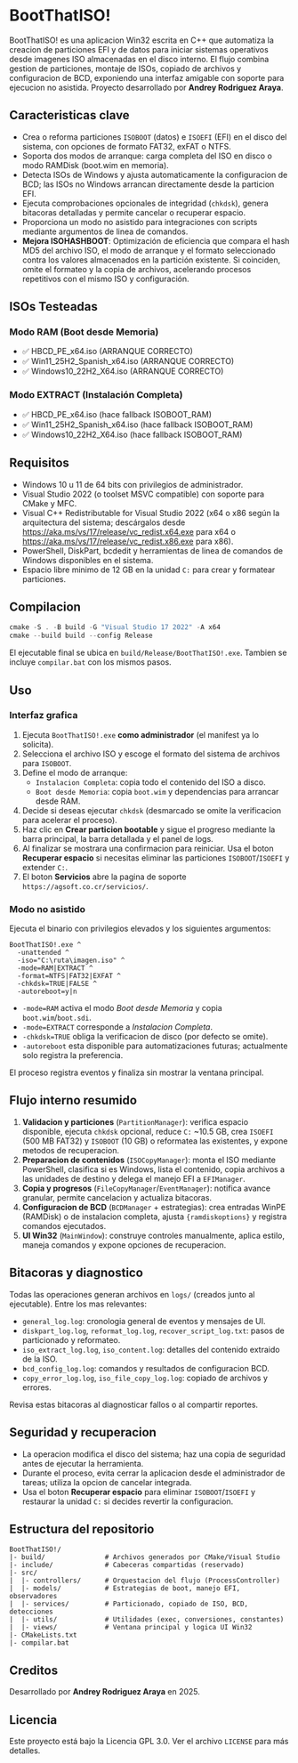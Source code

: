 # BootThatISO!

BootThatISO! es una aplicacion Win32 escrita en C++ que automatiza la creacion de particiones EFI y de datos para iniciar sistemas operativos desde imagenes ISO almacenadas en el disco interno. El flujo combina gestion de particiones, montaje de ISOs, copiado de archivos y configuracion de BCD, exponiendo una interfaz amigable con soporte para ejecucion no asistida. Proyecto desarrollado por **Andrey Rodriguez Araya**.

## Caracteristicas clave
- Crea o reforma particiones `ISOBOOT` (datos) e `ISOEFI` (EFI) en el disco del sistema, con opciones de formato FAT32, exFAT o NTFS.
- Soporta dos modos de arranque: carga completa del ISO en disco o modo RAMDisk (boot.wim en memoria).
- Detecta ISOs de Windows y ajusta automaticamente la configuracion de BCD; las ISOs no Windows arrancan directamente desde la particion EFI.
- Ejecuta comprobaciones opcionales de integridad (`chkdsk`), genera bitacoras detalladas y permite cancelar o recuperar espacio.
- Proporciona un modo no asistido para integraciones con scripts mediante argumentos de linea de comandos.
- **Mejora ISOHASHBOOT**: Optimización de eficiencia que compara el hash MD5 del archivo ISO, el modo de arranque y el formato seleccionado contra los valores almacenados en la partición existente. Si coinciden, omite el formateo y la copia de archivos, acelerando procesos repetitivos con el mismo ISO y configuración.

## ISOs Testeadas

### Modo RAM (Boot desde Memoria)
- ✅ HBCD_PE_x64.iso (ARRANQUE CORRECTO)
- ✅ Win11_25H2_Spanish_x64.iso (ARRANQUE CORRECTO)
- ✅ Windows10_22H2_X64.iso (ARRANQUE CORRECTO)

### Modo EXTRACT (Instalación Completa)
- ✅ HBCD_PE_x64.iso (hace fallback ISOBOOT_RAM)
- ✅ Win11_25H2_Spanish_x64.iso (hace fallback ISOBOOT_RAM)
- ✅ Windows10_22H2_X64.iso (hace fallback ISOBOOT_RAM)

## Requisitos
- Windows 10 u 11 de 64 bits con privilegios de administrador.
- Visual Studio 2022 (o toolset MSVC compatible) con soporte para CMake y MFC.
- Visual C++ Redistributable for Visual Studio 2022 (x64 o x86 según la arquitectura del sistema; descárgalos desde https://aka.ms/vs/17/release/vc_redist.x64.exe para x64 o https://aka.ms/vs/17/release/vc_redist.x86.exe para x86).
- PowerShell, DiskPart, bcdedit y herramientas de linea de comandos de Windows disponibles en el sistema.
- Espacio libre minimo de 12 GB en la unidad `C:` para crear y formatear particiones.

## Compilacion
```powershell
cmake -S . -B build -G "Visual Studio 17 2022" -A x64
cmake --build build --config Release
```
El ejecutable final se ubica en `build/Release/BootThatISO!.exe`. Tambien se incluye `compilar.bat` con los mismos pasos.

## Uso
### Interfaz grafica
1. Ejecuta `BootThatISO!.exe` **como administrador** (el manifest ya lo solicita).
2. Selecciona el archivo ISO y escoge el formato del sistema de archivos para `ISOBOOT`.
3. Define el modo de arranque:
   - `Instalacion Completa`: copia todo el contenido del ISO a disco.
   - `Boot desde Memoria`: copia `boot.wim` y dependencias para arrancar desde RAM.
4. Decide si deseas ejecutar `chkdsk` (desmarcado se omite la verificacion para acelerar el proceso).
5. Haz clic en **Crear particion bootable** y sigue el progreso mediante la barra principal, la barra detallada y el panel de logs.
6. Al finalizar se mostrara una confirmacion para reiniciar. Usa el boton **Recuperar espacio** si necesitas eliminar las particiones `ISOBOOT`/`ISOEFI` y extender `C:`.
7. El boton **Servicios** abre la pagina de soporte `https://agsoft.co.cr/servicios/`.

### Modo no asistido
Ejecuta el binario con privilegios elevados y los siguientes argumentos:

```
BootThatISO!.exe ^
  -unattended ^
  -iso="C:\ruta\imagen.iso" ^
  -mode=RAM|EXTRACT ^
  -format=NTFS|FAT32|EXFAT ^
  -chkdsk=TRUE|FALSE ^
  -autoreboot=y|n
```

- `-mode=RAM` activa el modo *Boot desde Memoria* y copia `boot.wim`/`boot.sdi`.
- `-mode=EXTRACT` corresponde a *Instalacion Completa*.
- `-chkdsk=TRUE` obliga la verificacion de disco (por defecto se omite).
- `-autoreboot` esta disponible para automatizaciones futuras; actualmente solo registra la preferencia.

El proceso registra eventos y finaliza sin mostrar la ventana principal.

## Flujo interno resumido
1. **Validacion y particiones** (`PartitionManager`): verifica espacio disponible, ejecuta `chkdsk` opcional, reduce `C:` ~10.5 GB, crea `ISOEFI` (500 MB FAT32) y `ISOBOOT` (10 GB) o reformatea las existentes, y expone metodos de recuperacion.
2. **Preparacion de contenidos** (`ISOCopyManager`): monta el ISO mediante PowerShell, clasifica si es Windows, lista el contenido, copia archivos a las unidades de destino y delega el manejo EFI a `EFIManager`.
3. **Copia y progresos** (`FileCopyManager`/`EventManager`): notifica avance granular, permite cancelacion y actualiza bitacoras.
4. **Configuracion de BCD** (`BCDManager` + estrategias): crea entradas WinPE (RAMDisk) o de instalacion completa, ajusta `{ramdiskoptions}` y registra comandos ejecutados.
5. **UI Win32** (`MainWindow`): construye controles manualmente, aplica estilo, maneja comandos y expone opciones de recuperacion.

## Bitacoras y diagnostico
Todas las operaciones generan archivos en `logs/` (creados junto al ejecutable). Entre los mas relevantes:
- `general_log.log`: cronologia general de eventos y mensajes de UI.
- `diskpart_log.log`, `reformat_log.log`, `recover_script_log.txt`: pasos de particionado y reformateo.
- `iso_extract_log.log`, `iso_content.log`: detalles del contenido extraido de la ISO.
- `bcd_config_log.log`: comandos y resultados de configuracion BCD.
- `copy_error_log.log`, `iso_file_copy_log.log`: copiado de archivos y errores.

Revisa estas bitacoras al diagnosticar fallos o al compartir reportes.

## Seguridad y recuperacion
- La operacion modifica el disco del sistema; haz una copia de seguridad antes de ejecutar la herramienta.
- Durante el proceso, evita cerrar la aplicacion desde el administrador de tareas; utiliza la opcion de cancelar integrada.
- Usa el boton **Recuperar espacio** para eliminar `ISOBOOT`/`ISOEFI` y restaurar la unidad `C:` si decides revertir la configuracion.

## Estructura del repositorio
```
BootThatISO!/
|- build/               # Archivos generados por CMake/Visual Studio
|- include/             # Cabeceras compartidas (reservado)
|- src/
|  |- controllers/      # Orquestacion del flujo (ProcessController)
|  |- models/           # Estrategias de boot, manejo EFI, observadores
|  |- services/         # Particionado, copiado de ISO, BCD, detecciones
|  |- utils/            # Utilidades (exec, conversiones, constantes)
|  |- views/            # Ventana principal y logica UI Win32
|- CMakeLists.txt
|- compilar.bat
```
## Creditos
Desarrollado por **Andrey Rodriguez Araya** en 2025.

## Licencia
Este proyecto está bajo la Licencia GPL 3.0. Ver el archivo `LICENSE` para más detalles.